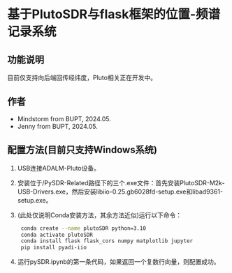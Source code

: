 # 基于PlutoSDR与flask框架的位置-频谱记录系统

## 功能说明

目前仅支持向后端回传经纬度，Pluto相关正在开发中。

## 作者

+ Mindstorm from BUPT, 2024.05.
+ Jenny from BUPT, 2024.05.

## 配置方法(目前只支持Windows系统)

1. USB连接ADALM-Pluto设备。
2. 安装位于/PySDR-Related路径下的三个.exe文件：首先安装PlutoSDR-M2k-USB-Drivers.exe，然后安装libiio-0.25.gb6028fd-setup.exe和libad9361-setup.exe。
3. (此处仅说明Conda安装方法，其余方法近似)运行以下命令：

   ```bash
    conda create --name plutoSDR python=3.10
    conda activate plutoSDR
    conda install flask flask_cors numpy matplotlib jupyter
    pip install pyadi-iio
   ```

4. 运行pySDR.ipynb的第一条代码，如果返回一个复数行向量，则配置成功。
